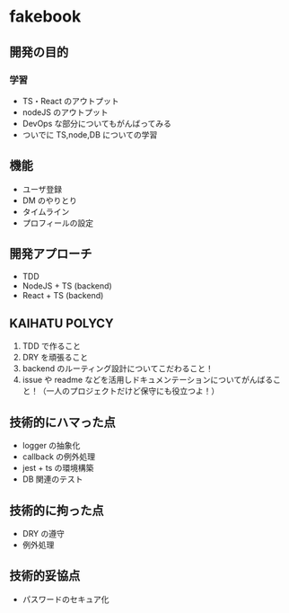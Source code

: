 # fakebook

## 開発の目的

### 学習

- TS・React のアウトプット
- nodeJS のアウトプット
- DevOps な部分についてもがんばってみる
- ついでに TS,node,DB についての学習

## 機能

- ユーザ登録
- DM のやりとり
- タイムライン
- プロフィールの設定

## 開発アプローチ

- TDD
- NodeJS + TS (backend)
- React + TS (backend)

## KAIHATU POLYCY

1. TDD で作ること
2. DRY を頑張ること
3. backend のルーティング設計についてこだわること！
4. issue や readme などを活用しドキュメンテーションについてがんばること！（一人のプロジェクトだけど保守にも役立つよ！）

## 技術的にハマった点

- logger の抽象化
- callback の例外処理
- jest + ts の環境構築
- DB 関連のテスト

## 技術的に拘った点

- DRY の遵守
- 例外処理

## 技術的妥協点

- パスワードのセキュア化
